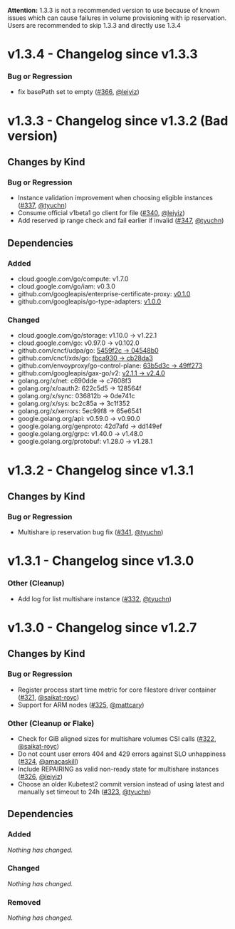 **Attention:**
1.3.3 is not a recommended version to use because of known issues which can cause failures in volume provisioning with ip reservation. Users are recommended to skip 1.3.3 and directly use 1.3.4

# v1.3.4 - Changelog since v1.3.3

### Bug or Regression

- fix basePath set to empty ([#366](https://github.com/kubernetes-sigs/gcp-filestore-csi-driver/pull/366), [@leiyiz](https://github.com/leiyiz))

# v1.3.3 - Changelog since v1.3.2 (Bad version)

## Changes by Kind

### Bug or Regression

- Instance validation improvement when choosing eligible instances ([#337](https://github.com/kubernetes-sigs/gcp-filestore-csi-driver/pull/337), [@tyuchn](https://github.com/tyuchn))
- Consume official v1beta1 go client for file ([#340](https://github.com/kubernetes-sigs/gcp-filestore-csi-driver/pull/340), [@leiyiz](https://github.com/leiyiz))
- Add reserved ip range check and fail earlier if invalid ([#347](https://github.com/kubernetes-sigs/gcp-filestore-csi-driver/pull/347), [@tyuchn](https://github.com/tyuchn))
## Dependencies

### Added
- cloud.google.com/go/compute: v1.7.0
- cloud.google.com/go/iam: v0.3.0
- github.com/googleapis/enterprise-certificate-proxy: [v0.1.0](https://github.com/googleapis/enterprise-certificate-proxy/tree/v0.1.0)
- github.com/googleapis/go-type-adapters: [v1.0.0](https://github.com/googleapis/go-type-adapters/tree/v1.0.0)

### Changed
- cloud.google.com/go/storage: v1.10.0 → v1.22.1
- cloud.google.com/go: v0.97.0 → v0.102.0
- github.com/cncf/udpa/go: [5459f2c → 04548b0](https://github.com/cncf/udpa/go/compare/5459f2c...04548b0)
- github.com/cncf/xds/go: [fbca930 → cb28da3](https://github.com/cncf/xds/go/compare/fbca930...cb28da3)
- github.com/envoyproxy/go-control-plane: [63b5d3c → 49ff273](https://github.com/envoyproxy/go-control-plane/compare/63b5d3c...49ff273)
- github.com/googleapis/gax-go/v2: [v2.1.1 → v2.4.0](https://github.com/googleapis/gax-go/v2/compare/v2.1.1...v2.4.0)
- golang.org/x/net: c690dde → c7608f3
- golang.org/x/oauth2: 622c5d5 → 128564f
- golang.org/x/sync: 036812b → 0de741c
- golang.org/x/sys: bc2c85a → 3c1f352
- golang.org/x/xerrors: 5ec99f8 → 65e6541
- google.golang.org/api: v0.59.0 → v0.90.0
- google.golang.org/genproto: 42d7afd → dd149ef
- google.golang.org/grpc: v1.40.0 → v1.48.0
- google.golang.org/protobuf: v1.28.0 → v1.28.1

# v1.3.2 - Changelog since v1.3.1

## Changes by Kind

### Bug or Regression

- Multishare ip reservation bug fix ([#341](https://github.com/kubernetes-sigs/gcp-filestore-csi-driver/pull/341), [@tyuchn](https://github.com/tyuchn))

# v1.3.1 - Changelog since v1.3.0

### Other (Cleanup)

- Add log for list multishare instance ([#332](https://github.com/kubernetes-sigs/gcp-filestore-csi-driver/pull/332), [@tyuchn](https://github.com/tyuchn))

# v1.3.0 - Changelog since v1.2.7

## Changes by Kind

### Bug or Regression

- Register process start time metric for core filestore driver container ([#321](https://github.com/kubernetes-sigs/gcp-filestore-csi-driver/pull/321), [@saikat-royc](https://github.com/saikat-royc))
- Support for ARM nodes ([#325](https://github.com/kubernetes-sigs/gcp-filestore-csi-driver/pull/325), [@mattcary](https://github.com/mattcary))

### Other (Cleanup or Flake)

- Check for GiB aligned sizes for multishare volumes CSI calls ([#322](https://github.com/kubernetes-sigs/gcp-filestore-csi-driver/pull/322), [@saikat-royc](https://github.com/saikat-royc))
- Do not count user errors 404 and 429 errors against SLO unhappiness ([#324](https://github.com/kubernetes-sigs/gcp-filestore-csi-driver/pull/324), [@amacaskill](https://github.com/amacaskill))
- Include REPAIRING as valid non-ready state for multishare instances ([#326](https://github.com/kubernetes-sigs/gcp-filestore-csi-driver/pull/326), [@leiyiz](https://github.com/leiyiz))
- Choose an older Kubetest2 commit version instead of using latest and manually set timeout to 24h ([#323](https://github.com/kubernetes-sigs/gcp-filestore-csi-driver/pull/323), [@tyuchn](https://github.com/tyuchn))

## Dependencies

### Added
_Nothing has changed._

### Changed
_Nothing has changed._

### Removed
_Nothing has changed._
